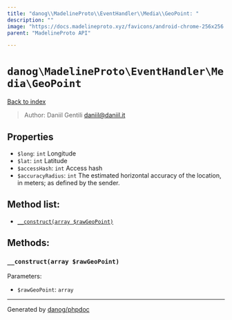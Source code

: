 ```yaml
---
title: "danog\\MadelineProto\\EventHandler\\Media\\GeoPoint: "
description: ""
image: "https://docs.madelineproto.xyz/favicons/android-chrome-256x256.png"
parent: "MadelineProto API"

---
```

# `danog\MadelineProto\EventHandler\Media\GeoPoint`
[Back to index](../../../../index.html)

> Author: Daniil Gentili <daniil@daniil.it>  
  

  



## Properties
* `$long`: `int` Longitude
* `$lat`: `int` Latitude
* `$accessHash`: `int` Access hash
* `$accuracyRadius`: `int` The estimated horizontal accuracy of the location, in meters; as defined by the sender.

## Method list:
* [`__construct(array $rawGeoPoint)`](#__construct)

## Methods:
### <a name="__construct"></a> `__construct(array $rawGeoPoint)`




Parameters:

* `$rawGeoPoint`: `array`   



---
Generated by [danog/phpdoc](https://phpdoc.daniil.it)
